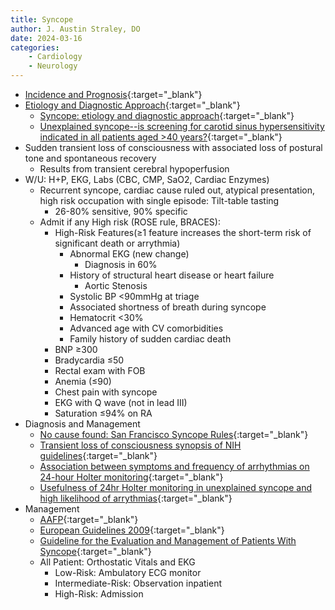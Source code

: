 ```yaml
---
title: Syncope
author: J. Austin Straley, DO
date: 2024-03-16
categories:
    - Cardiology
    - Neurology
---
```

- [Incidence and Prognosis](https://pubmed.ncbi.nlm.nih.gov/12239256/){:target="_blank"}
- [Etiology and Diagnostic Approach](https://pubmed.ncbi.nlm.nih.gov/16418451/){:target="_blank"}
    - [Syncope: etiology and diagnostic approach](https://pubmed.ncbi.nlm.nih.gov/25452354/){:target="_blank"}
    - [Unexplained syncope--is screening for carotid sinus hypersensitivity indicated in all patients aged >40 years?](https://pubmed.ncbi.nlm.nih.gov/16735395/){:target="_blank"}
- Sudden transient loss of consciousness with associated loss of postural tone and spontaneous recovery 
    - Results from transient cerebral hypoperfusion
- W/U: H+P, EKG, Labs (CBC, CMP, SaO2, Cardiac Enzymes)  
    - Recurrent syncope, cardiac cause ruled out, atypical presentation, high risk occupation with single episode: Tilt-table tasting
        - 26-80% sensitive, 90% specific
    - Admit if any High risk (ROSE rule, BRACES):
        - High-Risk Features(≥1 feature increases the short-term risk of significant death or arrythmia)
            - Abnormal EKG (new change)
                - Diagnosis in 60%
            - History of structural heart disease or heart failure
                - Aortic Stenosis
            - Systolic BP <90mmHg at triage
            - Associated shortness of breath during syncope
            - Hematocrit <30%
            - Advanced age with CV comorbidities
            - Family history of sudden cardiac death
        - BNP ≥300
        - Bradycardia ≤50
        - Rectal exam with FOB
        - Anemia (≤90)
        - Chest pain with syncope
        - EKG with Q wave (not in lead III)
        - Saturation ≤94% on RA
- Diagnosis and Management
    - [No cause found: San Francisco Syncope Rules](https://pubmed.ncbi.nlm.nih.gov/21948723/){:target="_blank"}
    - [Transient loss of consciousness synopsis of NIH guidelines](https://pubmed.ncbi.nlm.nih.gov/21930835/){:target="_blank"}
    - [Association between symptoms and frequency of arrhythmias on 24-hour Holter monitoring](https://pubmed.ncbi.nlm.nih.gov/19889262/){:target="_blank"}
    - [Usefulness of 24hr Holter monitoring in unexplained syncope and high likelihood of arrythmias](https://pubmed.ncbi.nlm.nih.gov/15882664/){:target="_blank"}
- Management
    - [AAFP](https://www.aafp.org/pubs/afp/issues/2011/0915/p640.html){:target="_blank"}
    - [European Guidelines 2009](https://pubmed.ncbi.nlm.nih.gov/19713422/){:target="_blank"}
    - [Guideline for the Evaluation and Management of Patients With Syncope](https://pubmed.ncbi.nlm.nih.gov/28280232/){:target="_blank"}
    - All Patient: Orthostatic Vitals and EKG
        - Low-Risk: Ambulatory ECG monitor
        - Intermediate-Risk: Observation inpatient
        - High-Risk: Admission
